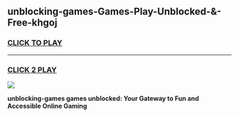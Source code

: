 
## unblocking-games-Games-Play-Unblocked-&-Free-khgoj
<h3>
<a href="https://premium76.site?title=unblocking-games&ref=24A">CLICK TO PLAY</a></h3>
<hr>

<h3>
<a href="https://premium76.site?title=unblocking-games&ref=24A">CLICK 2 PLAY</a>
  
</h3>

<a href="https://premium76.site?title=unblocking-games&ref=24A"><img src="https://clearcache.store/games.png"></a>


**unblocking-games games unblocked: Your Gateway to Fun and Accessible Online Gaming**
